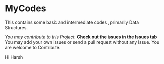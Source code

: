 # MyCodes
This contains some basic and intermediate codes , primarily Data Structures.

*You may contribute to this Project.* 
**Check out the issues in the Issues tab**
You may add your own issues or send a pull request without any Issue. You are welcome to Contribute.

Hi Harsh
